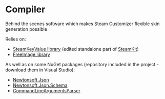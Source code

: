 # Compiler

Behind the scenes software which makes Steam Customizer flexible skin generation possible

Relies on: 
- [SteamKeyValue library](https://github.com/Lexuzieel/SteamKeyValue) (edited standalone part of [SteamKit](https://github.com/SteamRE/SteamKit))  
- [FreeImage library](http://freeimage.sourceforge.net/) 

As well as on some NuGet packages (repository included in the project - download them in Visual Studio):
- [Newtonsoft.Json](http://www.newtonsoft.com/json)  
- [Newtonsoft.Json.Schema](http://www.newtonsoft.com/jsonschema)  
- [CommandLineArgumentsParser](https://github.com/j-maly/CommandLineParser/)  
